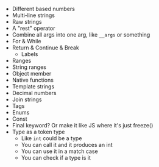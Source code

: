 - Different based numbers
- Multi-line strings
- Raw strings
- A "rest" operator
- Combine all args into one arg, like `__args` or something
- For & While
- Return & Continue & Break
  -  Labels
- Ranges
- String ranges
- Object member
- Native functions
- Template strings
- Decimal numbers
- Join strings
- Tags
- Enums
- Const
- Final keyword? Or make it like JS where it's just freeze()
- Type as a token type
  - Like `int` could be a type
  - You can call it and it produces an int
  - You can use it in a match case
  - You can check if a type is it
